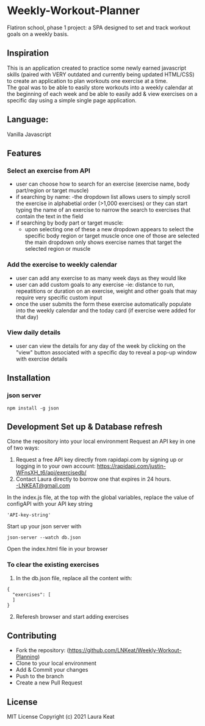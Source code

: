 # Weekly-Workout-Planner
Flatiron school, phase 1 project:  a SPA designed to set and track workout goals on a weekly basis. 

## Inspiration
This is an application created to practice some newly earned javascript skills (paired with VERY outdated and currently being updated HTML/CSS) to create an application to plan workouts one exercise at a time.  
The goal was to be able to easily store workouts into a weekly calendar at the beginning of each week and be able to easily add & view exercises on a specific day using a simple single page application.  

 ## Language: 
 Vanilla Javascript

 ## Features
 ### Select an exercise from API
 - user can choose how to search for an exercise (exercise name, body part/region or target muscle)
 - if searching by name:
    -the dropdown list allows users to simply scroll the exercise in alphabetial order (>1,000 exercises) or they can start typing the name of an exercise to narrow the search to exercises that contain the text in the field
 - if searching by body part or target muscle:
    - upon selecting one of these a new dropdown appears to select the specific body region or target muscle once one of those are selected the main dropdown only shows exercise names that target the selected region or muscle
### Add the exercise to weekly calendar
 - user can add any exercise to as many week days as they would like
 - user can add custom goals to any exercise
    -ie: distance to run, repeatitions or duration on an exercise, weight and other goals that may require very specific custom input
 - once the user submits the form these exercise automatically populate into the weekly calendar and the today card (if exercise were added for that day)
 ### View daily details
 - user can view the details for any day of the week by clicking on the "view" button associated with a specific day to reveal a pop-up window with exercise details

 ## Installation
### json server
 ```
 npm install -g json
 ```


 ## Development Set up &  Database refresh
 Clone the repository into your local environment
 Request an API key in one of two ways: 
 1) Request a free API key directly from rapidapi.com by signing up or logging in to your own account:   https://rapidapi.com/justin-WFnsXH_t6/api/exercisedb/
 2) Contact Laura directly to borrow one that expires in 24 hours.  
 -LNKEAT@gmail.com

 In the index.js file, at the top with the global variables, replace the value of configAPI with your API key string
 ```
 'API-key-string'
 ```
Start up your json server with
```
json-server --watch db.json
```
Open the index.html file in your browser
### To clear the existing exercises
1. In the db.json file, replace all the content with: 
```
{
  "exercises": [
  ]
}
```
2. Referesh browser and start adding exercises 


## Contributing
- Fork the repository: (https://github.com/LNKeat/Weekly-Workout-Planning)
- Clone to your local environment
- Add & Commit your changes
- Push to the branch 
- Create a new Pull Request

## License
MIT License
Copyright (c) 2021 Laura Keat



